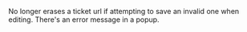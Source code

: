 No longer erases a ticket url if attempting to save an invalid one when editing. There's an error message in a popup.
